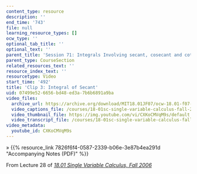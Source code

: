```yaml
---
content_type: resource
description: ''
end_time: '743'
file: null
learning_resource_types: []
ocw_type: ''
optional_tab_title: ''
optional_text: ''
parent_title: 'Session 71: Integrals Involving secant, cosecant and cotangent'
parent_type: CourseSection
related_resources_text: ''
resource_index_text: ''
resourcetype: Video
start_time: '492'
title: 'Clip 3: Integral of Secant'
uid: 07499e52-6656-bd48-ed3a-7b6b6891a9ba
video_files:
  archive_url: https://archive.org/download/MIT18.01JF07/ocw-18.01-f07-lec28_300k.mp4
  video_captions_file: /courses/18-01sc-single-variable-calculus-fall-2010/7c971833aeea5d7192b190cbf485d888_CXKoCMVqM9s.vtt
  video_thumbnail_file: https://img.youtube.com/vi/CXKoCMVqM9s/default.jpg
  video_transcript_file: /courses/18-01sc-single-variable-calculus-fall-2010/b93643d5df6855fd2b7f470b31dce1e2_CXKoCMVqM9s.pdf
video_metadata:
  youtube_id: CXKoCMVqM9s
---
```


» {{% resource_link 7826f6f4-0587-2339-b06e-3e87b4ea291d "Accompanying Notes (PDF)" %}}

From Lecture 28 of [_18.01 Single Variable Calculus, Fall 2006_](/courses/18-01-single-variable-calculus-fall-2006/video_galleries/video-lectures)



